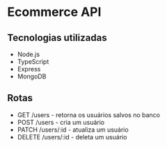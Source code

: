 # Ecommerce API

## Tecnologias utilizadas

- Node.js
- TypeScript
- Express
- MongoDB

## Rotas

- GET /users - retorna os usuários salvos no banco
- POST /users - cria um usuário
- PATCH /users/:id - atualiza um usuário
- DELETE /users/:id - deleta um usuário
